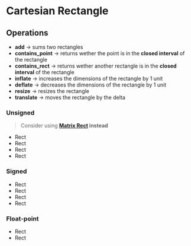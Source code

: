 # Cartesian Rectangle

## Operations

- **add** → sums two rectangles
- **contains_point** → returns wether the point is in the **closed interval** of the rectangle
- **contains_rect** → returns wether another rectangle is in the **closed interval** of the
  rectangle
- **inflate** → increases the dimensions of the rectangle by 1 unit
- **deflate** → decreases the dimensions of the rectangle by 1 unit
- **resize** → resizes the rectangle
- **translate** → moves the rectangle by the delta

### Unsigned

> Consider using **[Matrix Rect](../matrix/rect.md) instead**

- Rect
- Rect
- Rect
- Rect

### Signed

- Rect
- Rect
- Rect
- Rect

### Float-point

- Rect
- Rect
